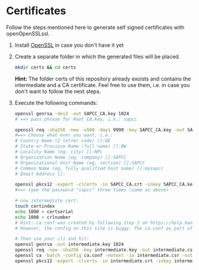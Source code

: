 # Certificates

Follow the steps mentioned here to generate self signed certificates with openOpenSSLssl.

1. Install [OpenSSL](https://www.openssl.org) in case you don't have it yet

1. Create a separate folder in which the generated files will be placed.

    ```sh
    mkdir certs && cd certs
    ```

    **Hint:** The folder certs of this repository already exoists and contains the intermediate and a CA certificate. Feel free to use them, i.e. in case you don't want to follow the next steps.

1. Execute the following commands:

    ```sh
    openssl genrsa -des3 -out SAPCC_CA.key 1024
    # ==> pass phrase for Root_CA.key, i.e.: sapcc

    openssl req -sha256 -new -x509 -days 9999 -key SAPCC_CA.key -out SAPCC_CA.crt
    #==> Choose what ever you want, i.e.:
    # Country Name (2 letter code) []:DE
    # State or Province Name (full name) []:BW
    # Locality Name (eg, city) []:NPL
    # Organization Name (eg, company) []:SAPCC
    # Organizational Unit Name (eg, section) []:SAPCC
    # Common Name (eg, fully qualified host name) []:mysapcc
    # Email Address []:

    openssl pkcs12 -export -clcerts -in SAPCC_CA.crt -inkey SAPCC_CA.key -out SAPCC_CA.p12
    #==> type the password "sapcc" three times (same as above)

    # now intermediste cert:
    touch certindex
    echo 1000 > certserial
    echo 1000 > crlnumber
    # Hint: ca.conf was created by following step 2 on https://help.hana.ondemand.com/hana_cloud_platform_mobile_services_preview/frameset.htm?713d30fa7aa346f39896acd1229dc06f.html
    # However, the config on this site is buggy. The ca.conf as part of this repo is a fixed one.

    # Then use your cli and hit:
    openssl genrsa -out intermediate.key 1024
    openssl req -new -sha256 -key intermediate.key -out intermediate.csr
    openssl ca -batch -config ca.conf -notext -in intermediate.csr -out intermediate.crt
    openssl pkcs12 -export -clcerts -in intermediate.crt -inkey intermediate.key -out intermediate.p12
    ```
